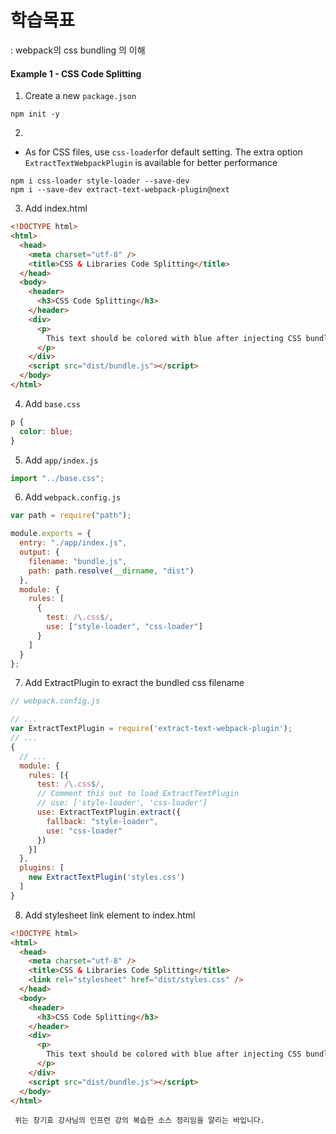 # 학습목표

: webpack의 css bundling 의 이해

#### Example 1 - CSS Code Splitting

1. Create a new `package.json`

```
npm init -y
```

2.

- As for CSS files, use `css-loader`for default setting. The extra option `ExtractTextWebpackPlugin` is available for better performance

```text
npm i css-loader style-loader --save-dev
npm i --save-dev extract-text-webpack-plugin@next
```

3. Add index.html

```html
<!DOCTYPE html>
<html>
  <head>
    <meta charset="utf-8" />
    <title>CSS & Libraries Code Splitting</title>
  </head>
  <body>
    <header>
      <h3>CSS Code Splitting</h3>
    </header>
    <div>
      <p>
        This text should be colored with blue after injecting CSS bundle
      </p>
    </div>
    <script src="dist/bundle.js"></script>
  </body>
</html>
```

4. Add `base.css`

```css
p {
  color: blue;
}
```

5. Add `app/index.js`

```js
import "../base.css";
```

6. Add `webpack.config.js`

```js
var path = require("path");

module.exports = {
  entry: "./app/index.js",
  output: {
    filename: "bundle.js",
    path: path.resolve(__dirname, "dist")
  },
  module: {
    rules: [
      {
        test: /\.css$/,
        use: ["style-loader", "css-loader"]
      }
    ]
  }
};
```

7. Add ExtractPlugin to exract the bundled css filename

```js
// webpack.config.js

// ...
var ExtractTextPlugin = require('extract-text-webpack-plugin');
// ...
{
  // ...
  module: {
    rules: [{
      test: /\.css$/,
      // Comment this out to load ExtractTextPlugin
      // use: ['style-loader', 'css-loader']
      use: ExtractTextPlugin.extract({
        fallback: "style-loader",
        use: "css-loader"
      })
    }]
  },
  plugins: [
    new ExtractTextPlugin('styles.css')
  ]
}
```

8. Add stylesheet link element to index.html

```html
<!DOCTYPE html>
<html>
  <head>
    <meta charset="utf-8" />
    <title>CSS & Libraries Code Splitting</title>
    <link rel="stylesheet" href="dist/styles.css" />
  </head>
  <body>
    <header>
      <h3>CSS Code Splitting</h3>
    </header>
    <div>
      <p>
        This text should be colored with blue after injecting CSS bundle
      </p>
    </div>
    <script src="dist/bundle.js"></script>
  </body>
</html>
```

```text
 위는 장기효 강사님의 인프런 강의 복습한 소스 정리임을 알리는 바입니다.
```
